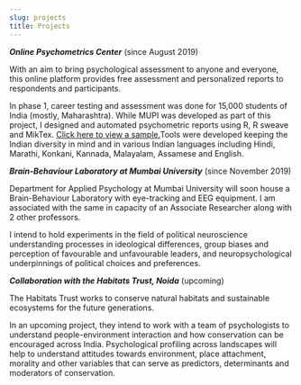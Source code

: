 ```yaml
---
slug: projects
title: Projects
---
```


_**Online Psychometrics Center**_ (since August 2019)

With an aim to bring psychological assessment to anyone and everyone, this online platform provides free assessment and personalized reports to respondents and participants. 

In phase 1, career testing and assessment was done for 15,000 students of India (mostly, Maharashtra). While MUPI was developed as part of this project, I designed and automated psychometric reports using R, R sweave and MikTex. [Click here to view a sample.](https://drive.google.com/file/d/1iVk_OhwtyDuQk2WRrywtsbgld0F5y9-K/view?usp=sharing)Tools were developed keeping the Indian diversity in mind and in various Indian languages including Hindi, Marathi, Konkani, Kannada, Malayalam, Assamese and English. 


_**Brain-Behaviour Laboratory at Mumbai University**_ (since November 2019)

Department for Applied Psychology at Mumbai University will soon house a Brain-Behaviour Laboratory with eye-tracking and EEG equipment. I am associated with the same in capacity of an Associate Researcher along with 2 other professors. 

I intend to hold experiments in the field of political neuroscience understanding processes in ideological differences, group biases and perception of favourable and unfavourable leaders, and neuropsychological underpinnings of political choices and preferences. 

_**Collaboration with the Habitats Trust, Noida**_ (upcoming)

The Habitats Trust works to conserve natural habitats and sustainable ecosystems for the future generations. 

In an upcoming project, they intend to work with a team of psychologists to understand people-environment interaction and how conservation can be encouraged across India. Psychological profiling across landscapes will help to understand attitudes towards environment, place attachment, morality and other variables that can serve as predictors, determinants and moderators of conservation.
